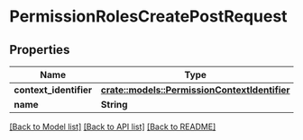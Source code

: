 # PermissionRolesCreatePostRequest

## Properties

Name | Type | Description | Notes
------------ | ------------- | ------------- | -------------
**context_identifier** | [**crate::models::PermissionContextIdentifier**](PermissionContextIdentifier.md) |  | 
**name** | **String** |  | 

[[Back to Model list]](../README.md#documentation-for-models) [[Back to API list]](../README.md#documentation-for-api-endpoints) [[Back to README]](../README.md)


